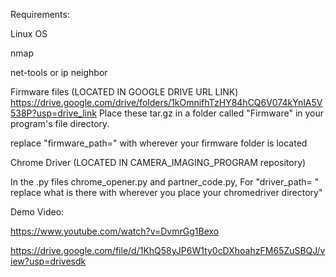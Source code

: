 Requirements:

Linux OS

nmap

net-tools or ip neighbor

Firmware files (LOCATED IN GOOGLE DRIVE URL LINK)
https://drive.google.com/drive/folders/1kOmnifhTzHY84hCQ6V074kYnlA5V538P?usp=drive_link
Place these tar.gz in a folder called "Firmware" in your program's file directory. 

replace "firmware_path=" with wherever your firmware folder is located

Chrome Driver (LOCATED IN CAMERA_IMAGING_PROGRAM repository)

In the .py files chrome_opener.py and partner_code.py, For "driver_path= " replace what is there with wherever you place your chromedriver directory" 

Demo Video: 

https://www.youtube.com/watch?v=DvmrGg1Bexo

https://drive.google.com/file/d/1KhQ58yJP6W1ty0cDXhoahzFM65ZuSBQJ/view?usp=drivesdk

